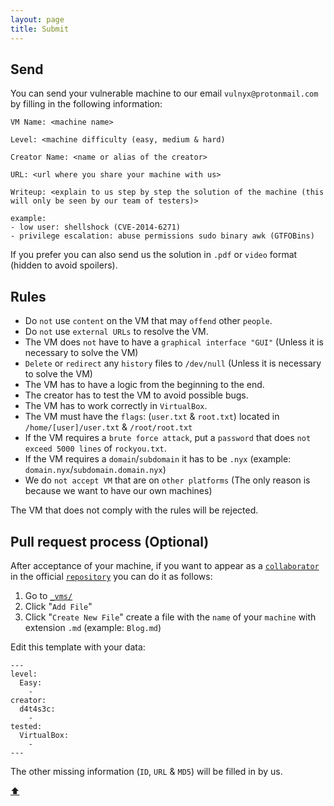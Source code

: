 ```yaml
---
layout: page
title: Submit
---
```


## Send

You can send your vulnerable machine to our email `vulnyx@protonmail.com` by filling in the following information:

```
VM Name: <machine name>

Level: <machine difficulty (easy, medium & hard)

Creator Name: <name or alias of the creator>

URL: <url where you share your machine with us>

Writeup: <explain to us step by step the solution of the machine (this will only be seen by our team of testers)>

example:
- low user: shellshock (CVE-2014-6271)
- privilege escalation: abuse permissions sudo binary awk (GTFOBins)
```

If you prefer you can also send us the solution in `.pdf` or `video` format (hidden to avoid spoilers).

## Rules

- Do `not` use `content` on the VM that may `offend` other `people`.
- Do `not` use `external URLs` to resolve the VM.
- The VM does `not` have to have a `graphical interface "GUI"` (Unless it is necessary to solve the VM)
- `Delete` or `redirect` any `history` files to `/dev/null` (Unless it is necessary to solve the VM)
- The VM has to have a logic from the beginning to the end.
- The creator has to test the VM to avoid possible bugs.
- The VM has to work correctly in `VirtualBox`.
- The VM must have the `flags`: (`user.txt` & `root.txt`) located in `/home/[user]/user.txt` & `/root/root.txt`
- If the VM requires a `brute force attack`, put a `password` that does `not exceed 5000 lines` of `rockyou.txt`.
- If the VM requires a `domain`/`subdomain` it has to be `.nyx` (example: `domain.nyx`/`subdomain.domain.nyx`)
- We do `not accept VM` that are on `other platforms` (The only reason is because we want to have our own machines)

The VM that does not comply with the rules will be rejected.

## Pull request process (Optional)

After acceptance of your machine, if you want to appear as a <a href="https://github.com/vulnyx/vulnyx.github.io/graphs/contributors" target="_blank">`collaborator`</a> in the official <a href="https://github.com/VulNyx/vulnyx.github.io" target="_blank">`repository`</a> you can do it as follows:

1. Go to <a href="https://github.com/VulNyx/vulnyx.github.io/tree/main/_vms" target="_blank">`_vms/`</a>
2. Click "`Add File`"
3. Click "`Create New File`" create a file with the `name` of your `machine` with extension `.md` (example: `Blog.md`)

Edit this template with your data:

```
---
level:
  Easy:
    -
creator:
  d4t4s3c:
    -
tested:
  VirtualBox:
    -
---
```

The other missing information (`ID`, `URL` & `MD5`) will be filled in by us.

<a href="#" class="bttop">⬆️</a>
